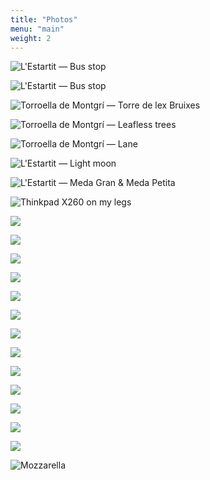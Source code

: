 ```yaml
---
title: "Photos"
menu: "main"
weight: 2
---
```


![L'Estartit — Bus stop](/images/gallery/22.jpg)

![L'Estartit — Bus stop](/images/gallery/21.jpg)

![Torroella de Montgrí — Torre de lex Bruixes](/images/gallery/20.jpg)

![Torroella de Montgrí — Leafless trees](/images/gallery/19.jpg)

![Torroella de Montgrí — Lane](/images/gallery/18.jpg)

![L'Estartit — Light moon](/images/gallery/17.jpg)

![L'Estartit — Meda Gran & Meda Petita](/images/gallery/16.jpg)

![Thinkpad X260 on my legs](/images/gallery/15.jpg)

![](/images/gallery/14.jpg)

![](/images/gallery/13.jpg)

![](/images/gallery/12.jpg)

![](/images/gallery/11.jpg)

![](/images/gallery/10.jpg)

![](/images/gallery/9.jpg)

![](/images/gallery/8.jpg)

![](/images/gallery/7.jpg)

![](/images/gallery/6.jpg)

![](/images/gallery/5.jpg)

![](/images/gallery/4.jpg)

![](/images/gallery/3.jpg)

![](/images/gallery/2.jpg)

![Mozzarella](/images/gallery/1.jpg)

